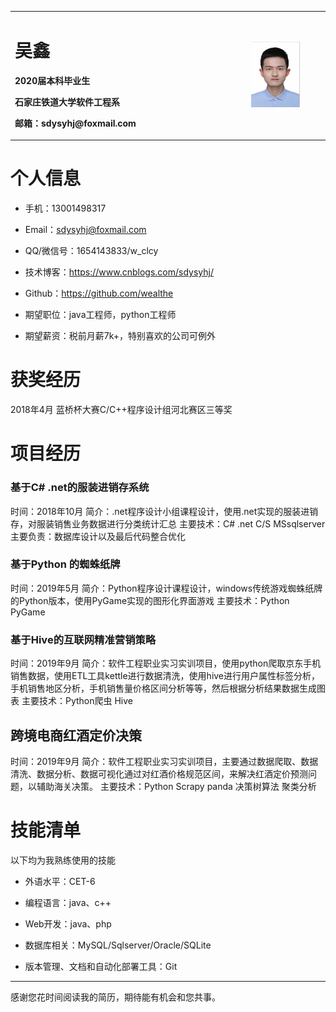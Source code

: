 
<table border="0">
  <tr>
    <td width="75%">
      <h1>吴鑫</h1>
      <p><b>2020届本科毕业生</b></p>
      <p><b>石家庄铁道大学软件工程系</b></p>
      <p><b>邮箱：sdysyhj@foxmail.com</b></p>
    </td>
    <td width="25%">
      <img src="/zhengjianzhao.jpg" width="70%" alt="证件照">
    </td>
  </tr>
</table>

# 个人信息
 - 手机：13001498317
 - Email：sdysyhj@foxmail.com
 - QQ/微信号：1654143833/w_clcy
 - 技术博客：https://www.cnblogs.com/sdysyhj/
 - Github：https://github.com/wealthe

 - 期望职位：java工程师，python工程师
 - 期望薪资：税前月薪7k+，特别喜欢的公司可例外


# 获奖经历
  
  2018年4月 蓝桥杯大赛C/C++程序设计组河北赛区三等奖
 
 
# 项目经历

### 基于C# .net的服装进销存系统
   时间：2018年10月
   简介：.net程序设计小组课程设计，使用.net实现的服装进销存，对服装销售业务数据进行分类统计汇总
   主要技术：C# .net C/S MSsqlserver
   主要负责：数据库设计以及最后代码整合优化
   
### 基于Python 的蜘蛛纸牌
   时间：2019年5月
   简介：Python程序设计课程设计，windows传统游戏蜘蛛纸牌的Python版本，使用PyGame实现的图形化界面游戏
   主要技术：Python PyGame

### 基于Hive的互联网精准营销策略
   时间：2019年9月
   简介：软件工程职业实习实训项目，使用python爬取京东手机销售数据，使用ETL工具kettle进行数据清洗，使用hive进行用户属性标签分析，手机销售地区分析，手机销售量价格区间分析等等，然后根据分析结果数据生成图表
   主要技术：Python爬虫  Hive  

## 跨境电商红酒定价决策
   时间：2019年9月
   简介：软件工程职业实习实训项目，主要通过数据爬取、数据清洗、数据分析、数据可视化通过对红酒价格规范区间，来解决红酒定价预测问题，以辅助海关决策。
   主要技术：Python Scrapy panda 决策树算法 聚类分析
  
  
# 技能清单

以下均为我熟练使用的技能
 
 - 外语水平：CET-6
 
 - 编程语言：java、c++
 - Web开发：java、php
 - 数据库相关：MySQL/Sqlserver/Oracle/SQLite
 - 版本管理、文档和自动化部署工具：Git
      
---      

感谢您花时间阅读我的简历，期待能有机会和您共事。
      
